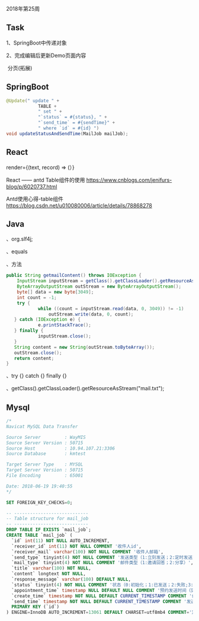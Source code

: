 

2018年第25周

## Task

1、SpringBoot中传递对象

2、完成编辑后更新Demo页面内容

​      分页(拓展) 

## SpringBoot

```java
@Update(" update " +
            TABLE +
            " set " +
            "`status` = #{status}, " +
            "`send_time` = #{sendTime}" +
            " where `id` = #{id} ")
void updateStatusAndSendTime(MailJob mailJob);
```



## React

render={(text, record) => (）}

React —— antd Table组件的使用
https://www.cnblogs.com/jenifurs-blog/p/6020737.html

Antd使用心得-table组件
https://blog.csdn.net/u010080006/article/details/78868278

## Java 

、org.slf4j;

、equals

、方法

```java
public String getmailContent() throws IOException {
 	InputStream inputStream = getClass().getClassLoader().getResourceAsStream("mail.txt");
    ByteArrayOutputStream outStream = new ByteArrayOutputStream();
    byte[] data = new byte[3049];
    int count = -1;
    try {
            while ((count = inputStream.read(data, 0, 3049)) != -1)
                outStream.write(data, 0, count);
   } catch (IOException e) {
            e.printStackTrace();
   } finally {
            inputStream.close();
   }
   String content = new String(outStream.toByteArray());
   outStream.close();
   return content;
}
```



、try {} catch {} finally {}

、getClass().getClassLoader().getResourceAsStream("mail.txt");

## Mysql

```sql
/*
Navicat MySQL Data Transfer

Source Server         : WayMIS
Source Server Version : 50715
Source Host           : 10.94.107.21:3306
Source Database       : kmtest

Target Server Type    : MYSQL
Target Server Version : 50715
File Encoding         : 65001

Date: 2018-06-19 19:40:55
*/

SET FOREIGN_KEY_CHECKS=0;

-- ----------------------------
-- Table structure for mail_job
-- ----------------------------
DROP TABLE IF EXISTS `mail_job`;
CREATE TABLE `mail_job` (
  `id` int(11) NOT NULL AUTO_INCREMENT,
  `receiver_id` int(11) NOT NULL COMMENT '收件人id',
  `receiver_mail` varchar(100) NOT NULL COMMENT '收件人邮箱',
  `send_type` tinyint(4) NOT NULL COMMENT '发送类型（1:立刻发送；2:定时发送）',
  `mail_type` tinyint(4) NOT NULL COMMENT '邮件类型（1:邀请回答；2:分享）',
  `title` varchar(100) NOT NULL,
  `content` longtext NOT NULL,
  `response_message` varchar(100) DEFAULT NULL,
  `status` tinyint(4) NOT NULL COMMENT '状态（0:初始化；1:已发送；2:失败;3:跳过）',
  `appointment_time` timestamp NULL DEFAULT NULL COMMENT '预约发送时间（实际发送时间取决于消费者）',
  `create_time` timestamp NOT NULL DEFAULT CURRENT_TIMESTAMP COMMENT '创建时间',
  `send_time` timestamp NOT NULL DEFAULT CURRENT_TIMESTAMP COMMENT '发送任务执行时间',
  PRIMARY KEY (`id`)
) ENGINE=InnoDB AUTO_INCREMENT=13061 DEFAULT CHARSET=utf8mb4 COMMENT='定时发送:send_type=2, 并且设置appointment_time';
```




